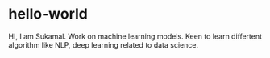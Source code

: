 # hello-world

HI,
I am Sukamal. Work on machine learning models. Keen to learn differtent algorithm like NLP, deep learning related to data science.

